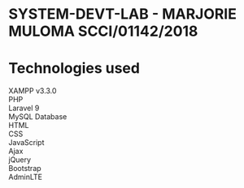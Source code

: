 # SYSTEM-DEVT-LAB - MARJORIE MULOMA SCCI/01142/2018
# Technologies used
XAMPP v3.3.0<br>
PHP<br>
Laravel 9<br>
MySQL Database<br>
HTML<br>
CSS<br>
JavaScript<br>
Ajax<br>
jQuery<br>
Bootstrap<br>
AdminLTE<br>
